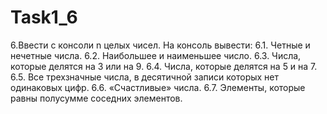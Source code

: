 # Task1_6


6.Ввести с консоли n целых чисел. На консоль вывести:
6.1. Четные и нечетные числа.
6.2. Наибольшее и наименьшее число.
6.3. Числа, которые делятся на 3 или на 9.
6.4. Числа, которые делятся на 5 и на 7.
6.5. Все трехзначные числа, в десятичной записи которых нет одинаковых
цифр.
6.6. «Счастливые» числа.
6.7. Элементы, которые равны полусумме соседних элементов.
